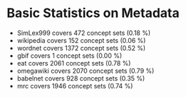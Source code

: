 # Basic Statistics on Metadata

* SimLex999 covers 472 concept sets (0.18 %)
* wikipedia covers 152 concept sets (0.06 %)
* wordnet covers 1372 concept sets (0.52 %)
* gbif covers 1 concept sets (0.00 %)
* eat covers 2061 concept sets (0.78 %)
* omegawiki covers 2070 concept sets (0.79 %)
* babelnet covers 928 concept sets (0.35 %)
* mrc covers 1946 concept sets (0.74 %)
